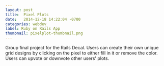 ```yaml
---
layout: post
title:  Pixel Plots
date:   2014-12-18 14:22:04 -0700
categories: webdev
label: Ruby on Rails App
thumbnail: pixelplot-thumbnail.png
---
```


Group final project for the Rails Decal. Users can create their own unique grid designs by clicking on the pixel to either fill in it or remove the color. Users can upvote or downvote other users' plots.
